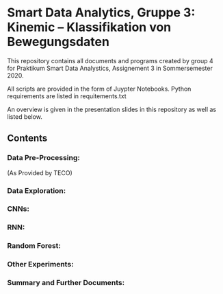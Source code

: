 # Smart Data Analytics, Gruppe 3: Kinemic – Klassifikation von Bewegungsdaten

This repository contains all documents and programs created by group 4 for 
Praktikum Smart Data Analystics, Assignement 3 in Sommersemester 2020.

All scripts are provided in the form of Juypter Notebooks.
Python requirements are listed in requitements.txt

An overview is given in the presentation slides in this repository as well 
as listed below.

## Contents


### Data Pre-Processing:

(As Provided by TECO)

### Data Exploration:

### CNNs:

### RNN:

### Random Forest:

### Other Experiments:

### Summary and Further Documents: